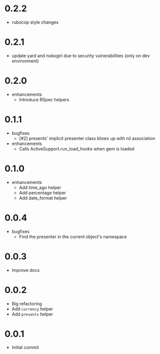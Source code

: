 # 0.2.2
- rubocop style changes

# 0.2.1
- update yard and nokogiri due to security vulnerabilities (only on dev environment)

# 0.2.0

- enhancements
  - Introduce RSpec helpers

# 0.1.1

- bugfixes
  - [#2] presents' implicit presenter class blows up with nil association
- enhancements
  - Calls ActiveSupport.run_load_hooks when gem is loaded

# 0.1.0

- enhancements
  - Add time_ago helper
  - Add percentage helper
  - Add date_format helper

# 0.0.4

- bugfixes
  - Find the presenter in the current object's namespace

# 0.0.3

- Improve docs

# 0.0.2

- Big refactoring
- Add `currency` helper
- Add `presents` helper

# 0.0.1

- Initial commit
